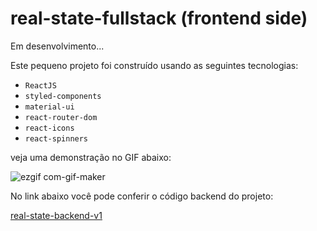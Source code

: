 
<h1>real-state-fullstack (frontend side)</h1>

<p>Em desenvolvimento...</p>

<p>Este pequeno projeto foi construído usando as seguintes tecnologias:</p>

<ul color="blue">
  <li><code>ReactJS</code></li>
  <li><code>styled-components</code></li>
  <li><code>material-ui</code></li>
  <li><code>react-router-dom</code></li>
  <li><code>react-icons</code></li>
  <li><code>react-spinners</code></li>
</ul>

<p>veja uma demonstração no GIF abaixo: </p>

 ![ezgif com-gif-maker](https://user-images.githubusercontent.com/91852629/196007693-dcfc6f5f-0bce-4a03-ac01-689fb6c43836.gif)


<p>No link abaixo você pode conferir o código backend do projeto:</p>

<a href="https://github.com/lucianocarv/real-state-backend-v1">real-state-backend-v1</a>

